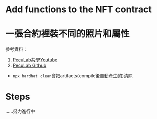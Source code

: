 # Add functions to the NFT contract
# 一張合約裡裝不同的照片和屬性

參考資料：
1. [PecuLab共學Youtube](https://youtu.be/rSJwzWvAivI)
2. [PecuLab Github](https://github.com/pecu/PecuLab4SEP)

* `npx hardhat clean`會把artifacts(compile後自動產生的)清除

# Steps
......努力進行中